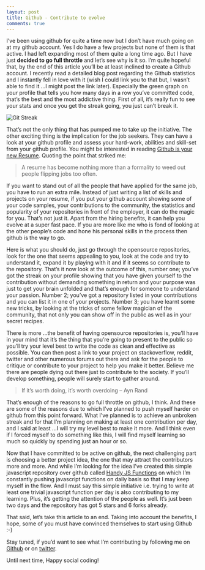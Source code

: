 ```yaml
---
layout: post
title: Github - Contribute to evolve
comments: true
---
```


I’ve been using github for quite a time now but I don’t have much going on at my github account. Yes I do have a few projects but none of them is that active. I had left expanding most of them quite a long time ago. But I have just **decided to go full throttle** and let’s see why is it so. I’m quite hopeful that, by the end of this article you’ll be at least inclined to create a Github account. I recently read a detailed blog post regarding the Github statistics and I instantly fell in love with it (wish I could link you to that but, I wasn’t able to find it …I might post the link later). Especially the green graph on your profile that tells you how many days in a row you’ve committed code, that’s the best and the most addictive thing. First of all, it’s really fun to see your stats and once you get the streak going, you just can’t break it.

![Git Streak](http://i.imgur.com/bKSXPnD.png)

That’s not the only thing that has pumped me to take up the initiative. The other exciting thing is the implication for the job seekers. They can have a look at your github profile and assess your hard-work, abilities and skill-set from your github profile. You might be interested in reading [Github is your new Resume](http://code.dblock.org/github-is-your-new-resume). Quoting the point that striked me:

>A resume has become nothing more than a formality to weed out people flipping jobs too often.

If you want to stand out of all the people that have applied for the same job, you have to run an extra mile. Instead of just writing a list of skills and projects on your resume, if you put your github account showing some of your code samples, your contributions to the community, the statistics and popularity of your repositories in front of the employer, it can do the magic for you. That’s not just it. Apart from the hiring benefits, it can help you evolve at a super fast pace. If you are more like me who is fond of looking at the other people’s code and hone his personal skills in the process then github is the way to go.

Here is what you should do, just go through the opensource repositories, look for the one that seems appealing to you, look at the code and try to understand it, expand it by playing with it and if it seems so contribute to the repository. That’s it now look at the outcome of this, number one; you’ve got the streak on your profile showing that you have given yourself to the contribution without demanding something in return and your purpose was just to get your brain unfolded and that’s enough for someone to understand your passion. Number 2; you’ve got a repository listed in your contributions and you can list it in one of your projects. Number 3; you have learnt some new tricks, by looking at the tricks of some fellow magician of the community, that not only you can show off in the public as well as in your secret recipes.

There is more …the benefit of having opensource repositories is, you’ll have in your mind that it’s the thing that you’re going to present to the public so you’ll try your level best to write the code as clean and effective as possible. You can then post a link to your project on stackoverflow, reddit, twitter and other numerous forums out there and ask for the people to critique or contribute to your project to help you make it better. Believe me there are people dying out there just to contribute to the society. If you’ll develop something, people will surely start to gather around.

>If it’s worth doing, it’s worth overdoing – Ayn Rand

That’s enough of the reasons to go full throttle on github, I think. And these are some of the reasons due to which I’ve planned to push myself harder on github from this point forward. What I’ve planned is to achieve an unbroken streak and for that I’m planning on making at least one contribution per day, and I said at least …I will try my level best to make it more. And I think even if I forced myself to do something like this, I will find myself learning so much so quickly by spending just an hour or so.

Now that I have committed to be active on github, the next challenging part is choosing a better project idea, the one that may attract the contributors more and more. And while I’m looking for the idea I’ve created this simple javascript repository over github called [Handy JS Functions](https://github.com/kamranahmedse/handy-js-functions) on which I’m constantly pushing javascript functions on daily basis so that I may keep myself in the flow. And I must say this simple initiative i.e. trying to write at least one trivial javascript function per day is also contributing to my learning. Plus, it’s getting the attention of the people as well. It’s just been two days and the repository has got 5 stars and 6 forks already.

That said, let’s take this article to an end. Taking into account the benefits, I hope, some of you must have convinced themselves to start using Github :-)

Stay tuned, if you’d want to see what I’m contributing by following me on [Github](http://github.com/kamranahmedse) or on [twitter](http://twitter.com/kamranahmed_se).

Until next time, Happy social coding!